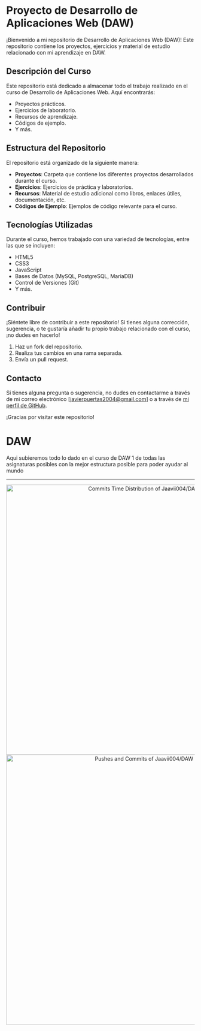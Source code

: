 # Proyecto de Desarrollo de Aplicaciones Web (DAW)

¡Bienvenido a mi repositorio de Desarrollo de Aplicaciones Web (DAW)! Este repositorio contiene los proyectos, ejercicios y material de estudio relacionado con mi aprendizaje en DAW.

## Descripción del Curso

Este repositorio está dedicado a almacenar todo el trabajo realizado en el curso de Desarrollo de Aplicaciones Web. Aquí encontrarás:

- Proyectos prácticos.
- Ejercicios de laboratorio.
- Recursos de aprendizaje.
- Códigos de ejemplo.
- Y más.

## Estructura del Repositorio

El repositorio está organizado de la siguiente manera:

- **Proyectos**: Carpeta que contiene los diferentes proyectos desarrollados durante el curso.
- **Ejercicios**: Ejercicios de práctica y laboratorios.
- **Recursos**: Material de estudio adicional como libros, enlaces útiles, documentación, etc.
- **Códigos de Ejemplo**: Ejemplos de código relevante para el curso.

## Tecnologías Utilizadas

Durante el curso, hemos trabajado con una variedad de tecnologías, entre las que se incluyen:

- HTML5
- CSS3
- JavaScript
- Bases de Datos (MySQL, PostgreSQL, MariaDB)
- Control de Versiones (Git)
- Y más.

## Contribuir

¡Siéntete libre de contribuir a este repositorio! Si tienes alguna corrección, sugerencia, o te gustaría añadir tu propio trabajo relacionado con el curso, ¡no dudes en hacerlo!

1. Haz un fork del repositorio.
2. Realiza tus cambios en una rama separada.
3. Envía un pull request.

## Contacto

Si tienes alguna pregunta o sugerencia, no dudes en contactarme a través de mi correo electrónico [javierpuertas2004@gmail.com] o a través de [mi perfil de GitHub](https://github.com/jaavii004).

¡Gracias por visitar este repositorio!



# DAW
Aqui subieremos todo lo dado en el curso de DAW 1 de todas las asignaturas posibles con la mejor estructura posible para poder ayudar al mundo

---
<!-- Copy-paste in your Readme.md file -->

<a href="https://next.ossinsight.io/widgets/official/analyze-repo-commits-time-distribution?repo_id=691562529&period=last_1_year&zone=0" target="_blank" style="display: block" align="center">
  <picture>
    <source media="(prefers-color-scheme: dark)" srcset="https://next.ossinsight.io/widgets/official/analyze-repo-commits-time-distribution/thumbnail.png?repo_id=691562529&period=last_1_year&zone=0&image_size=auto&color_scheme=dark" width="721" height="auto">
    <img alt="Commits Time Distribution of Jaavii004/DAW" src="https://next.ossinsight.io/widgets/official/analyze-repo-commits-time-distribution/thumbnail.png?repo_id=691562529&period=last_1_year&zone=0&image_size=auto&color_scheme=light" width="721" height="auto">
  </picture>
</a>

<!-- Made with [OSS Insight](https://ossinsight.io/) -->


<!-- Copy-paste in your Readme.md file -->

<a href="https://next.ossinsight.io/widgets/official/analyze-repo-pushes-and-commits-per-month?repo_id=691562529" target="_blank" style="display: block" align="center">
  <picture>
    <source media="(prefers-color-scheme: dark)" srcset="https://next.ossinsight.io/widgets/official/analyze-repo-pushes-and-commits-per-month/thumbnail.png?repo_id=691562529&image_size=auto&color_scheme=dark" width="721" height="auto">
    <img alt="Pushes and Commits of Jaavii004/DAW" src="https://next.ossinsight.io/widgets/official/analyze-repo-pushes-and-commits-per-month/thumbnail.png?repo_id=691562529&image_size=auto&color_scheme=light" width="721" height="auto">
  </picture>
</a>

<!-- Made with [OSS Insight](https://ossinsight.io/) -->
